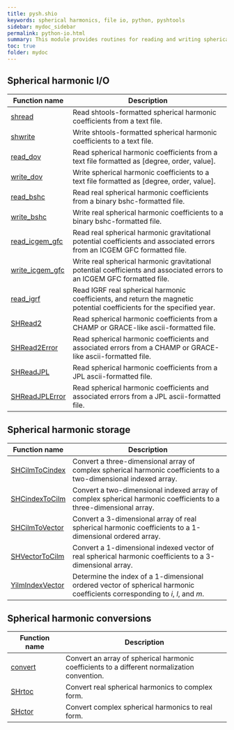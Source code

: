 ```yaml
---
title: pysh.shio
keywords: spherical harmonics, file io, python, pyshtools
sidebar: mydoc_sidebar
permalink: python-io.html
summary: This module provides routines for reading and writing spherical harmonic coefficients to and from files, and for converting spherical harmonic coefficients to different normalization conventions.
toc: true
folder: mydoc
---
```


<style>
table:nth-of-type(n) {
    display:table;
    width:100%;
}
table:nth-of-type(n) th:nth-of-type(2) {
    width:75%;
}
</style>

## Spherical harmonic I/O

| Function name | Description |
| ------------- | ----------- |
| [shread](pyshread.html) | Read shtools-formatted spherical harmonic coefficients from a text file. |
| [shwrite](shwrite.html) | Write shtools-formatted spherical harmonic coefficients to a text file. |
| [read_dov](read_dov.html) | Read spherical harmonic coefficients from a text file formatted as [degree, order, value]. |
| [write_dov](write_dov.html) | Write spherical harmonic coefficients to a text file formatted as [degree, order, value]. |
| [read_bshc](read_bshc.html) | Read real spherical harmonic coefficients from a binary bshc-formatted file. |
| [write_bshc](write_bshc.html) | Write real spherical harmonic coefficients to a binary bshc-formatted file. |
| [read_icgem_gfc](read_icgem_gfc.html) | Read real spherical harmonic gravitational potential coefficients and associated errors from an ICGEM GFC formatted file. |
| [write_icgem_gfc](write_icgem_gfc.html) | Write real spherical harmonic gravitational potential coefficients and associated errors to an ICGEM GFC formatted file. |
| [read_igrf](read_igrf.html) | Read IGRF real spherical harmonic coefficients, and return the magnetic potential coefficients for the specified year. |
| [SHRead2](pyshread2.html) | Read spherical harmonic coefficients from a CHAMP or GRACE-like ascii-formatted file. |
| [SHRead2Error](pyshread2error.html) | Read spherical harmonic coefficients and associated errors from a CHAMP or GRACE-like ascii-formatted file. |
| [SHReadJPL](pyshreadjpl.html) | Read spherical harmonic coefficients from a JPL ascii-formatted file. |
| [SHReadJPLError](pyshreadjplerror.html) | Read spherical harmonic coefficients and associated errors from a JPL ascii-formatted file. |

## Spherical harmonic storage

| Function name | Description |
| ------------- | ----------- |
| [SHCilmToCindex](pyshcilmtocindex.html) | Convert a three-dimensional array of complex spherical harmonic coefficients to a two-dimensional indexed array. |
| [SHCindexToCilm](pyshcindextocilm.html) | Convert a two-dimensional indexed array of complex spherical harmonic coefficients to a three-dimensional array. |
| [SHCilmToVector](pyshcilmtovector.html) | Convert a 3-dimensional array of real spherical harmonic coefficients to a 1-dimensional ordered array. |
| [SHVectorToCilm](pyshvectortocilm.html) | Convert a 1-dimensional indexed vector of real spherical harmonic coefficients to a 3-dimensional array. |
| [YilmIndexVector](pyyilmindexvector.html) | Determine the index of a 1-dimensional ordered vector of spherical harmonic coefficients corresponding to *i*, *l*, and *m*.

## Spherical harmonic conversions

| Function name | Description |
| ------------- | ----------- |
| [convert](convert.html) | Convert an array of spherical harmonic coefficients to a different normalization convention. |
| [SHrtoc](pyshrtoc.html) | Convert real spherical harmonics to complex form. |
| [SHctor](pyshctor.html) | Convert complex spherical harmonics to real form. |
